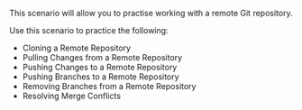 This scenario will allow you to practise working with a remote Git repository.

Use this scenario to practice the following:

* Cloning a Remote Repository
* Pulling Changes from a Remote Repository
* Pushing Changes to a Remote Repository
* Pushing Branches to a Remote Repository
* Removing Branches from a Remote Repository
* Resolving Merge Conflicts
